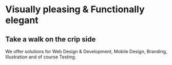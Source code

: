 <h1 class="about-title">Visually pleasing &amp; Functionally elegant</h1>
<h2 class="about-subtitle">Take a walk on the crip side</h2>

We offer solutions for Web Design & Development, Mobile Design, Branding, Illustration and of course Testing.
